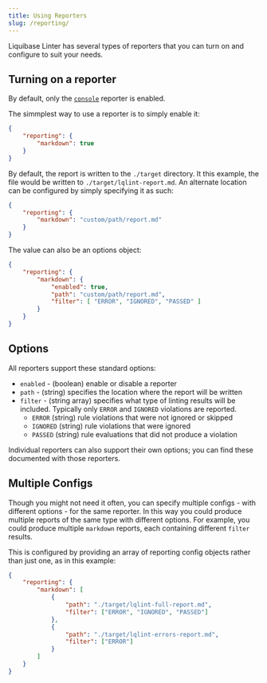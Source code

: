 ```yaml
---
title: Using Reporters
slug: /reporting/
---
```


Liquibase Linter has several types of reporters that you can turn on and configure to suit your needs.

## Turning on a reporter
By default, only the [`console`](console.md) reporter is enabled. 

The simmplest way to use a reporter is to simply enable it:
```json
{
    "reporting": {
        "markdown": true
    }
}
```

By default, the report is written to the `./target` directory. It this example,
the file would be written to `./target/lqlint-report.md`. An alternate location
can be configured by simply specifying it as such:
```json
{
    "reporting": {
        "markdown": "custom/path/report.md"
    }
}
```

The value can also be an options object:
```json
{
    "reporting": {
        "markdown": {
            "enabled": true,
            "path": "custom/path/report.md",
            "filter": [ "ERROR", "IGNORED", "PASSED" ]
        }
    }
}
```

## Options

All reporters support these standard options:
- `enabled` - (boolean) enable or disable a reporter
- `path` - (string) specifies the location where the report will be written
- `filter` - (string array) specifies what type of linting results will be included.
  Typically only `ERROR` and `IGNORED` violations are reported.
    - `ERROR` (string) rule violations that were not ignored or skipped
    - `IGNORED` (string) rule violations that were ignored
    - `PASSED` (string) rule evaluations that did not produce a violation

Individual reporters can also support their own options; you can find these documented with those reporters.

## Multiple Configs

Though you might not need it often, you can specify multiple configs - with
different options - for the same reporter. In this way you could produce
multiple reports of the same type with different options. For example, you could
produce multiple `markdown` reports, each containing different `filter` results.

This is configured by providing an array of reporting config objects rather than just one, as in this example:

```json
{
    "reporting": {
        "markdown": [
            {
                "path": "./target/lqlint-full-report.md",
                "filter": ["ERROR", "IGNORED", "PASSED"]
            },
            {
                "path": "./target/lqlint-errors-report.md",
                "filter": ["ERROR"]
            }
        ]
    }
}
```
